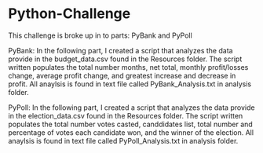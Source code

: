 # Python-Challenge

This challenge is broke up in to parts: PyBank and PyPoll

PyBank:
In the following part, I created a script that analyzes the data provide in the budget_data.csv found in the Resources folder.
The script written populates the total number months, net total, monthly profit/losses change, average profit change, and greatest increase and decrease in profit.
All anaylsis is found in text file called PyBank_Analysis.txt in analysis folder.

PyPoll:
In the following part, I created a script that analyzes the data provide in the election_data.csv found in the Resources folder.
The script written populates the total number votes casted, canddidates list, total number and percentage of votes each candidate won, and the winner of the election.
All anaylsis is found in text file called PyPoll_Analysis.txt in analysis folder.
